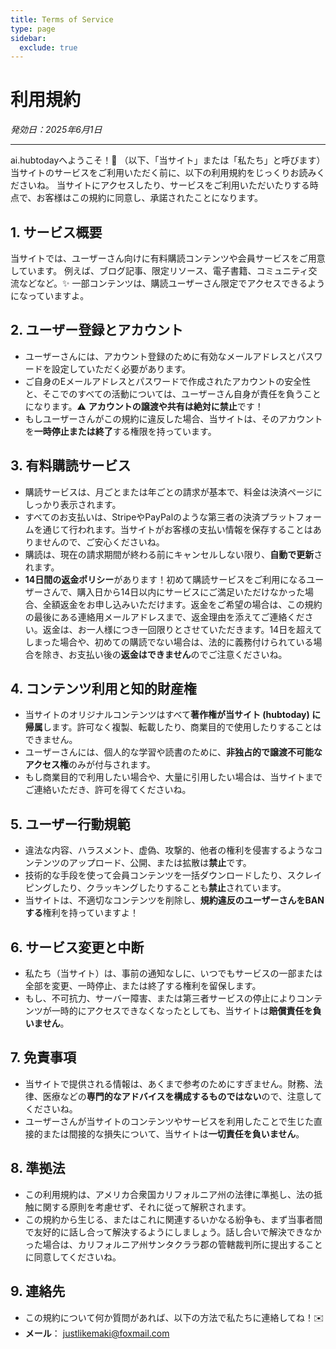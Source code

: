 ```yaml
---
title: Terms of Service
type: page
sidebar:
  exclude: true
---
```

# 利用規約

*発効日：2025年6月1日*

---

ai.hubtodayへようこそ！👋 （以下、「当サイト」または「私たち」と呼びます）
当サイトのサービスをご利用いただく前に、以下の利用規約をじっくりお読みくださいね。
当サイトにアクセスしたり、サービスをご利用いただいたりする時点で、お客様はこの規約に同意し、承諾されたことになります。

## 1. サービス概要

当サイトでは、ユーザーさん向けに有料購読コンテンツや会員サービスをご用意しています。
例えば、ブログ記事、限定リソース、電子書籍、コミュニティ交流などなど。✨
一部コンテンツは、購読ユーザーさん限定でアクセスできるようになっていますよ。

## 2. ユーザー登録とアカウント

*   ユーザーさんには、アカウント登録のために有効なメールアドレスとパスワードを設定していただく必要があります。
*   ご自身のEメールアドレスとパスワードで作成されたアカウントの安全性と、そこでのすべての活動については、ユーザーさん自身が責任を負うことになります。⚠️ **アカウントの譲渡や共有は絶対に禁止**です！
*   もしユーザーさんがこの規約に違反した場合、当サイトは、そのアカウントを**一時停止または終了**する権限を持っています。

## 3. 有料購読サービス

*   購読サービスは、月ごとまたは年ごとの請求が基本で、料金は決済ページにしっかり表示されます。
*   すべてのお支払いは、StripeやPayPalのような第三者の決済プラットフォームを通じて行われます。当サイトがお客様の支払い情報を保存することはありませんので、ご安心くださいね。
*   購読は、現在の請求期間が終わる前にキャンセルしない限り、**自動で更新**されます。
*   **14日間の返金ポリシー**があります！初めて購読サービスをご利用になるユーザーさんで、購入日から14日以内にサービスにご満足いただけなかった場合、全額返金をお申し込みいただけます。返金をご希望の場合は、この規約の最後にある連絡用メールアドレスまで、返金理由を添えてご連絡ください。返金は、お一人様につき一回限りとさせていただきます。14日を超えてしまった場合や、初めての購読でない場合は、法的に義務付けられている場合を除き、お支払い後の**返金はできません**のでご注意くださいね。

## 4. コンテンツ利用と知的財産権

*   当サイトのオリジナルコンテンツはすべて**著作権が当サイト (hubtoday) に帰属**します。許可なく複製、転載したり、商業目的で使用したりすることはできません。
*   ユーザーさんには、個人的な学習や読書のために、**非独占的で譲渡不可能なアクセス権**のみが付与されます。
*   もし商業目的で利用したい場合や、大量に引用したい場合は、当サイトまでご連絡いただき、許可を得てくださいね。

## 5. ユーザー行動規範

*   違法な内容、ハラスメント、虚偽、攻撃的、他者の権利を侵害するようなコンテンツのアップロード、公開、または拡散は**禁止**です。
*   技術的な手段を使って会員コンテンツを一括ダウンロードしたり、スクレイピングしたり、クラッキングしたりすることも**禁止**されています。
*   当サイトは、不適切なコンテンツを削除し、**規約違反のユーザーさんをBANする**権利を持っていますよ！

## 6. サービス変更と中断

*   私たち（当サイト）は、事前の通知なしに、いつでもサービスの一部または全部を変更、一時停止、または終了する権利を留保します。
*   もし、不可抗力、サーバー障害、または第三者サービスの停止によりコンテンツが一時的にアクセスできなくなったとしても、当サイトは**賠償責任を負いません**。

## 7. 免責事項

*   当サイトで提供される情報は、あくまで参考のためにすぎません。財務、法律、医療などの**専門的なアドバイスを構成するものではない**ので、注意してくださいね。
*   ユーザーさんが当サイトのコンテンツやサービスを利用したことで生じた直接的または間接的な損失について、当サイトは**一切責任を負いません**。

## 8. 準拠法

*   この利用規約は、アメリカ合衆国カリフォルニア州の法律に準拠し、法の抵触に関する原則を考慮せず、それに従って解釈されます。
*   この規約から生じる、またはこれに関連するいかなる紛争も、まず当事者間で友好的に話し合って解決するようにしましょう。話し合いで解決できなかった場合は、カリフォルニア州サンタクララ郡の管轄裁判所に提出することに同意してくださいね。

## 9. 連絡先

*   この規約について何か質問があれば、以下の方法で私たちに連絡してね！✉️
*   **メール**： [justlikemaki@foxmail.com](mailto:justlikemaki@foxmail.com)